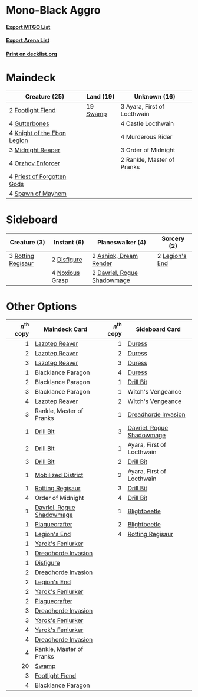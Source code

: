 # Mono-Black Aggro

#### [Export MTGO List](../collection/Mono-Black%20Aggro/Mono-Black%20Aggro.txt)
#### [Export Arena List](../collection/Mono-Black%20Aggro/Mono-Black%20Aggro_arena.txt)
#### [Print on decklist.org](http://decklist.org/?deckmain=3%09Ayara,%20First%20of%20Locthwain%0A4%09Castle%20Locthwain%0A2%09Footlight%20Fiend%0A4%09Gutterbones%0A4%09Knight%20of%20the%20Ebon%20Legion%0A3%09Midnight%20Reaper%0A4%09Murderous%20Rider%0A3%09Order%20of%20Midnight%0A4%09Orzhov%20Enforcer%0A4%09Priest%20of%20Forgotten%20Gods%0A2%09Rankle,%20Master%20of%20Pranks%0A4%09Spawn%20of%20Mayhem%0A19%09Swamp&deckside=2%09Ashiok,%20Dream%20Render%0A2%09Davriel,%20Rogue%20Shadowmage%0A2%09Disfigure%0A2%09Legion's%20End%0A4%09Noxious%20Grasp%0A3%09Rotting%20Regisaur)
# Maindeck

|                                            Creature (25)                                             |                                     Land (19)                                     |       Unknown (16)        |
|------------------------------------------------------------------------------------------------------|-----------------------------------------------------------------------------------|---------------------------|
|2 [Footlight Fiend](http://gatherer.wizards.com/Pages/Card/Details.aspx?multiverseid=457360)          |19 [Swamp](http://gatherer.wizards.com/Pages/Card/Details.aspx?multiverseid=439858)|3 Ayara, First of Locthwain|
|4 [Gutterbones](http://gatherer.wizards.com/Pages/Card/Details.aspx?multiverseid=457220)              |                                                                                   |4 Castle Locthwain         |
|4 [Knight of the Ebon Legion](http://gatherer.wizards.com/Pages/Card/Details.aspx?multiverseid=466859)|                                                                                   |4 Murderous Rider          |
|3 [Midnight Reaper](http://gatherer.wizards.com/Pages/Card/Details.aspx?multiverseid=452827)          |                                                                                   |3 Order of Midnight        |
|4 [Orzhov Enforcer](http://gatherer.wizards.com/Pages/Card/Details.aspx?multiverseid=457223)          |                                                                                   |2 Rankle, Master of Pranks |
|4 [Priest of Forgotten Gods](http://gatherer.wizards.com/Pages/Card/Details.aspx?multiverseid=457227) |                                                                                   |                           |
|4 [Spawn of Mayhem](http://gatherer.wizards.com/Pages/Card/Details.aspx?multiverseid=457229)          |                                                                                   |                           |


# Sideboard

|                                        Creature (3)                                         |                                       Instant (6)                                        |                                           Planeswalker (4)                                           |                                       Sorcery (2)                                       |
|---------------------------------------------------------------------------------------------|------------------------------------------------------------------------------------------|------------------------------------------------------------------------------------------------------|-----------------------------------------------------------------------------------------|
|3 [Rotting Regisaur](http://gatherer.wizards.com/Pages/Card/Details.aspx?multiverseid=466865)|2 [Disfigure](http://gatherer.wizards.com/Pages/Card/Details.aspx?multiverseid=442076)    |2 [Ashiok, Dream Render](http://gatherer.wizards.com/Pages/Card/Details.aspx?multiverseid=461155)     |2 [Legion's End](http://gatherer.wizards.com/Pages/Card/Details.aspx?multiverseid=466860)|
|                                                                                             |4 [Noxious Grasp](http://gatherer.wizards.com/Pages/Card/Details.aspx?multiverseid=466864)|2 [Davriel, Rogue Shadowmage](http://gatherer.wizards.com/Pages/Card/Details.aspx?multiverseid=461010)|                                                                                         |


# Other Options

|*n*<sup>th</sup> copy|                                           Maindeck Card                                            |*n*<sup>th</sup> copy|                                           Sideboard Card                                           |
|--------------------:|----------------------------------------------------------------------------------------------------|--------------------:|----------------------------------------------------------------------------------------------------|
|                    1|[Lazotep Reaver](http://gatherer.wizards.com/Pages/Card/Details.aspx?multiverseid=461023)           |                    1|[Duress](http://gatherer.wizards.com/Pages/Card/Details.aspx?multiverseid=14557)                    |
|                    2|[Lazotep Reaver](http://gatherer.wizards.com/Pages/Card/Details.aspx?multiverseid=461023)           |                    2|[Duress](http://gatherer.wizards.com/Pages/Card/Details.aspx?multiverseid=14557)                    |
|                    3|[Lazotep Reaver](http://gatherer.wizards.com/Pages/Card/Details.aspx?multiverseid=461023)           |                    3|[Duress](http://gatherer.wizards.com/Pages/Card/Details.aspx?multiverseid=14557)                    |
|                    1|Blacklance Paragon                                                                                  |                    4|[Duress](http://gatherer.wizards.com/Pages/Card/Details.aspx?multiverseid=14557)                    |
|                    2|Blacklance Paragon                                                                                  |                    1|[Drill Bit](http://gatherer.wizards.com/Pages/Card/Details.aspx?multiverseid=457217)                |
|                    3|Blacklance Paragon                                                                                  |                    1|Witch's Vengeance                                                                                   |
|                    4|[Lazotep Reaver](http://gatherer.wizards.com/Pages/Card/Details.aspx?multiverseid=461023)           |                    2|Witch's Vengeance                                                                                   |
|                    3|Rankle, Master of Pranks                                                                            |                    1|[Dreadhorde Invasion](http://gatherer.wizards.com/Pages/Card/Details.aspx?multiverseid=461013)      |
|                    1|[Drill Bit](http://gatherer.wizards.com/Pages/Card/Details.aspx?multiverseid=457217)                |                    3|[Davriel, Rogue Shadowmage](http://gatherer.wizards.com/Pages/Card/Details.aspx?multiverseid=461010)|
|                    2|[Drill Bit](http://gatherer.wizards.com/Pages/Card/Details.aspx?multiverseid=457217)                |                    1|Ayara, First of Locthwain                                                                           |
|                    3|[Drill Bit](http://gatherer.wizards.com/Pages/Card/Details.aspx?multiverseid=457217)                |                    2|[Drill Bit](http://gatherer.wizards.com/Pages/Card/Details.aspx?multiverseid=457217)                |
|                    1|[Mobilized District](http://gatherer.wizards.com/Pages/Card/Details.aspx?multiverseid=461176)       |                    2|Ayara, First of Locthwain                                                                           |
|                    1|[Rotting Regisaur](http://gatherer.wizards.com/Pages/Card/Details.aspx?multiverseid=466865)         |                    3|[Drill Bit](http://gatherer.wizards.com/Pages/Card/Details.aspx?multiverseid=457217)                |
|                    4|Order of Midnight                                                                                   |                    4|[Drill Bit](http://gatherer.wizards.com/Pages/Card/Details.aspx?multiverseid=457217)                |
|                    1|[Davriel, Rogue Shadowmage](http://gatherer.wizards.com/Pages/Card/Details.aspx?multiverseid=461010)|                    1|[Blightbeetle](http://gatherer.wizards.com/Pages/Card/Details.aspx?multiverseid=466841)             |
|                    1|[Plaguecrafter](http://gatherer.wizards.com/Pages/Card/Details.aspx?multiverseid=452832)            |                    2|[Blightbeetle](http://gatherer.wizards.com/Pages/Card/Details.aspx?multiverseid=466841)             |
|                    1|[Legion's End](http://gatherer.wizards.com/Pages/Card/Details.aspx?multiverseid=466860)             |                    4|[Rotting Regisaur](http://gatherer.wizards.com/Pages/Card/Details.aspx?multiverseid=466865)         |
|                    1|[Yarok's Fenlurker](http://gatherer.wizards.com/Pages/Card/Details.aspx?multiverseid=466877)        |                     |                                                                                                    |
|                    1|[Dreadhorde Invasion](http://gatherer.wizards.com/Pages/Card/Details.aspx?multiverseid=461013)      |                     |                                                                                                    |
|                    1|[Disfigure](http://gatherer.wizards.com/Pages/Card/Details.aspx?multiverseid=442076)                |                     |                                                                                                    |
|                    2|[Dreadhorde Invasion](http://gatherer.wizards.com/Pages/Card/Details.aspx?multiverseid=461013)      |                     |                                                                                                    |
|                    2|[Legion's End](http://gatherer.wizards.com/Pages/Card/Details.aspx?multiverseid=466860)             |                     |                                                                                                    |
|                    2|[Yarok's Fenlurker](http://gatherer.wizards.com/Pages/Card/Details.aspx?multiverseid=466877)        |                     |                                                                                                    |
|                    2|[Plaguecrafter](http://gatherer.wizards.com/Pages/Card/Details.aspx?multiverseid=452832)            |                     |                                                                                                    |
|                    3|[Dreadhorde Invasion](http://gatherer.wizards.com/Pages/Card/Details.aspx?multiverseid=461013)      |                     |                                                                                                    |
|                    3|[Yarok's Fenlurker](http://gatherer.wizards.com/Pages/Card/Details.aspx?multiverseid=466877)        |                     |                                                                                                    |
|                    4|[Yarok's Fenlurker](http://gatherer.wizards.com/Pages/Card/Details.aspx?multiverseid=466877)        |                     |                                                                                                    |
|                    4|[Dreadhorde Invasion](http://gatherer.wizards.com/Pages/Card/Details.aspx?multiverseid=461013)      |                     |                                                                                                    |
|                    4|Rankle, Master of Pranks                                                                            |                     |                                                                                                    |
|                   20|[Swamp](http://gatherer.wizards.com/Pages/Card/Details.aspx?multiverseid=439858)                    |                     |                                                                                                    |
|                    3|[Footlight Fiend](http://gatherer.wizards.com/Pages/Card/Details.aspx?multiverseid=457360)          |                     |                                                                                                    |
|                    4|Blacklance Paragon                                                                                  |                     |                                                                                                    |

